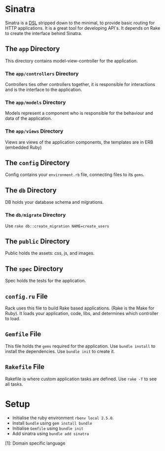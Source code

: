 # Sinatra
Sinatra is a [DSL](1) stripped down to the minimal, to provide basic routing for HTTP applications.
It is a great tool for developing API`s. It depends on Rake to create the interface behind Sinatra.

## The ```app``` Directory
This directory contains model-view-controller for the application.

### The ```app/controllers```  Directory
Controllers ties other controllers together, it is responsible for interactions and is the interface to the application.

### The ```app/models```  Directory
Models represent a component who is responsible for the behaviour and data of the application.

### The ```app/views```  Directory
Views are views of the application components, the templates are in ERB (embedded Ruby)

## The ```config```  Directory
Config contains your ```environment.rb``` file, connecting files to its ```gems```.

## The ```db```  Directory
DB holds your database schema and migrations.

### The ```db/migrate```  Directory
Use ```rake db::create_migration NAME=create_users```

## The ```public```  Directory
Public holds the assets: css, js, and images.

## The ```spec```  Directory
Spec holds the tests for the application.

## ```config.ru``` File
Rack uses this file to build Rake based applications. (Rake is the Make for Ruby). It loads your application, code, libs, and determines which controller to load.

## ```Gemfile``` File
This file holds the ```gems``` required for the application. Use ```bundle install``` to install the dependencies. Use ```bundle init``` to create it.

## ```Rakefile``` File
Rakefile is where custom application tasks are defined. Use ```rake -T``` to see all tasks.


# Setup
* Initialise the ruby environment ```rbenv local 2.5.0```.
* Install ```bundle``` using ```gem install bundle```
* Initialise ```Gemfile``` using ```bundle init```
* Add sinatra using ```bundle add sinatra```

[1]: Domain specific language